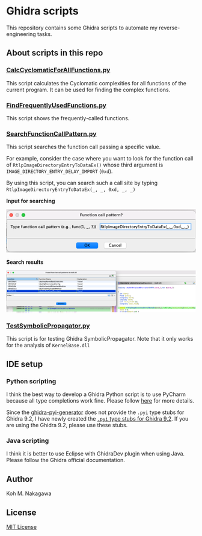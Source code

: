 # Ghidra scripts

This repository contains some Ghidra scripts to automate my reverse-engineering tasks.

## About scripts in this repo

### [CalcCyclomaticForAllFunctions.py](./CalcCyclomaticForAllFunctions.py)

This script calculates the Cyclomatic complexities for all functions of the current program.
It can be used for finding the complex functions.

### [FindFrequentlyUsedFunctions.py](./FindFrequentlyUsedFunctions.py)

This script shows the frequently-called functions.

### [SearchFunctionCallPattern.py](./SearchFunctionCallPattern.py)

This script searches the function call passing a specific value.

For example, consider the case where you want to look for the function call of `RtlpImageDirectoryEntryToDataEx()` whose third argument is `IMAGE_DIRECTORY_ENTRY_DELAY_IMPORT` (`0xd`).

By using this script, you can search such a call site by typing `RtlpImageDirectoryEntryToDataEx(_, _, 0xd, _, _)`

**Input for searching**

![input](./assets/type_func_call.png)

**Search results**

![result](./assets/search_result.png)

### [TestSymbolicPropagator.py](./TestSymbolicPropagator.py)

This script is for testing Ghidra SymbolicPropagator.
Note that it only works for the analysis of `KernelBase.dll`

## IDE setup

### Python scripting

I think the best way to develop a Ghidra Python script is to use PyCharm because all type completions work fine.
Please follow [here](https://github.com/VDOO-Connected-Trust/ghidra-pyi-generator) for more details.

Since the [ghidra-pyi-generator](https://github.com/VDOO-Connected-Trust/ghidra-pyi-generator) does not provide the `.pyi` type stubs for Ghidra 9.2,
I have newly created the [`.pyi` type stubs for Ghidra 9.2](./ghidra9.2.1_pyi).
If you are using the Ghidra 9.2, please use these stubs.

### Java scripting

I think it is better to use Eclipse with GhidraDev plugin when using Java.
Please follow the Ghidra official documentation.

## Author

Koh M. Nakagawa

## License

[MIT License](./LICENSE)

